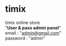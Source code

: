 # timix
timix online store
<br/>
"<b>User & pass admin panel</b>"
<br/>
email : "admin@gmail.com"
<br/>
password : "admin"
